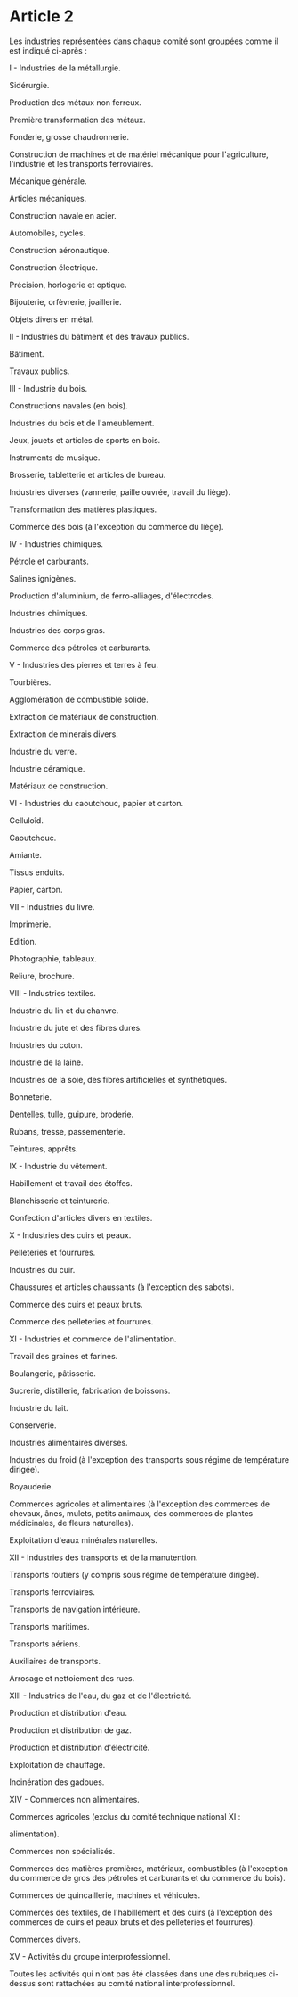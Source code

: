 # Article 2

Les industries représentées dans chaque comité sont groupées comme il est indiqué ci-après :

I - Industries de la métallurgie.

Sidérurgie.

Production des métaux non ferreux.

Première transformation des métaux.

Fonderie, grosse chaudronnerie.

Construction de machines et de matériel mécanique pour l'agriculture, l'industrie et les transports ferroviaires.

Mécanique générale.

Articles mécaniques.

Construction navale en acier.

Automobiles, cycles.

Construction aéronautique.

Construction électrique.

Précision, horlogerie et optique.

Bijouterie, orfèvrerie, joaillerie.

Objets divers en métal.

II - Industries du bâtiment et des travaux publics.

Bâtiment.

Travaux publics.

III - Industrie du bois.

Constructions navales (en bois).

Industries du bois et de l'ameublement.

Jeux, jouets et articles de sports en bois.

Instruments de musique.

Brosserie, tabletterie et articles de bureau.

Industries diverses (vannerie, paille ouvrée, travail du liège).

Transformation des matières plastiques.

Commerce des bois (à l'exception du commerce du liège).

IV - Industries chimiques.

Pétrole et carburants.

Salines ignigènes.

Production d'aluminium, de ferro-alliages, d'électrodes.

Industries chimiques.

Industries des corps gras.

Commerce des pétroles et carburants.

V - Industries des pierres et terres à feu.

Tourbières.

Agglomération de combustible solide.

Extraction de matériaux de construction.

Extraction de minerais divers.

Industrie du verre.

Industrie céramique.

Matériaux de construction.

VI - Industries du caoutchouc, papier et carton.

Celluloîd.

Caoutchouc.

Amiante.

Tissus enduits.

Papier, carton.

VII - Industries du livre.

Imprimerie.

Edition.

Photographie, tableaux.

Reliure, brochure.

VIII - Industries textiles.

Industrie du lin et du chanvre.

Industrie du jute et des fibres dures.

Industries du coton.

Industrie de la laine.

Industries de la soie, des fibres artificielles et synthétiques.

Bonneterie.

Dentelles, tulle, guipure, broderie.

Rubans, tresse, passementerie.

Teintures, apprêts.

IX - Industrie du vêtement.

Habillement et travail des étoffes.

Blanchisserie et teinturerie.

Confection d'articles divers en textiles.

X - Industries des cuirs et peaux.

Pelleteries et fourrures.

Industries du cuir.

Chaussures et articles chaussants (à l'exception des sabots).

Commerce des cuirs et peaux bruts.

Commerce des pelleteries et fourrures.

XI - Industries et commerce de l'alimentation.

Travail des graines et farines.

Boulangerie, pâtisserie.

Sucrerie, distillerie, fabrication de boissons.

Industrie du lait.

Conserverie.

Industries alimentaires diverses.

Industries du froid (à l'exception des transports sous régime de température dirigée).

Boyauderie.

Commerces agricoles et alimentaires (à l'exception des commerces de chevaux, ânes, mulets, petits animaux, des commerces de plantes médicinales, de fleurs naturelles).

Exploitation d'eaux minérales naturelles.

XII - Industries des transports et de la manutention.

Transports routiers (y compris sous régime de température dirigée).

Transports ferroviaires.

Transports de navigation intérieure.

Transports maritimes.

Transports aériens.

Auxiliaires de transports.

Arrosage et nettoiement des rues.

XIII - Industries de l'eau, du gaz et de l'électricité.

Production et distribution d'eau.

Production et distribution de gaz.

Production et distribution d'électricité.

Exploitation de chauffage.

Incinération des gadoues.

XIV - Commerces non alimentaires.

Commerces agricoles (exclus du comité technique national XI :

alimentation).

Commerces non spécialisés.

Commerces des matières premières, matériaux, combustibles (à l'exception du commerce de gros des pétroles et carburants et du commerce du bois).

Commerces de quincaillerie, machines et véhicules.

Commerces des textiles, de l'habillement et des cuirs (à l'exception des commerces de cuirs et peaux bruts et des pelleteries et fourrures).

Commerces divers.

XV - Activités du groupe interprofessionnel.

Toutes les activités qui n'ont pas été classées dans une des rubriques ci-dessus sont rattachées au comité national interprofessionnel.
